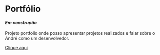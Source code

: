 # Portfólio
#### _Em construção_


Projeto portfolio onde posso apresentar projetos realizados e falar sobre o André como um desenvolvedor.


 [Clique aqui](https://andrefhz.github.io/andre.cavalcanti/)

